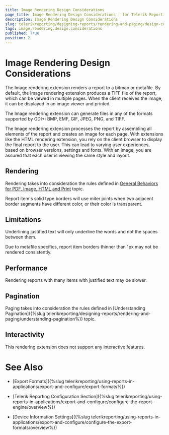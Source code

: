 ```yaml
---
title: Image Rendering Design Considerations
page_title: Image Rendering Design Considerations | for Telerik Reporting Documentation
description: Image Rendering Design Considerations
slug: telerikreporting/designing-reports/rendering-and-paging/design-considerations-for-report-rendering/image-rendering-design-considerations
tags: image,rendering,design,considerations
published: True
position: 2
---
```


# Image Rendering Design Considerations



The Image rendering extension renders a report to a bitmap or metafile. By default, the Image rendering extension produces a TIFF file of the report, which can be viewed in multiple pages. When the client receives the image, it can be displayed in an image viewer and printed.

The Image rendering extension can generate files in any of the formats supported by GDI+: BMP, EMF, GIF, JPEG, PNG, and TIFF.

The Image rendering extension processes the report by assembling all elements of the report and creates an image for each page. With extensions like the HTML rendering extension, you rely on the client browser to display the final report to the user. This can lead to varying user experiences, based on browser versions, settings and fonts. With an image, you are assured that each user is viewing the same style and layout.

## Rendering

Rendering takes into consideration the rules defined in [General Behaviors for PDF, Image, HTML and Print](2c66114a-c8a0-423b-8576-2b41ed981a56#RenderingBehaviors2) topic.
        

Report item's solid type borders will use miter joints when two adjacent border segments have different color, or their color is transparent.
        

## Limitations

Underlining justified text will only underline the words and not the spaces between them.

Due to metafile specifics, report item borders thinner than 1px may not be rendered consistently.

## Performance

Rendering reports with many items with justified text may be slower.

## Pagination

Paging takes into consideration the rules defined in [Understanding Pagination]({%slug telerikreporting/designing-reports/rendering-and-paging/understanding-pagination%}) topic.
        

## Interactivity

This rendering extension does not support any interactive features.

# See Also


 * [Export Formats]({%slug telerikreporting/using-reports-in-applications/export-and-configure/export-formats%})

 * [Telerik Reporting Configuration Section]({%slug telerikreporting/using-reports-in-applications/export-and-configure/configure-the-report-engine/overview%})

 * [Device Information Settings]({%slug telerikreporting/using-reports-in-applications/export-and-configure/configure-the-export-formats/overview%})
